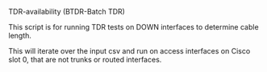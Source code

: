 TDR-availability (BTDR-Batch TDR)

This script is for running TDR tests on DOWN interfaces to determine cable length.

This will iterate over the input csv and run on access interfaces on Cisco slot 0, that are not trunks or routed interfaces.
